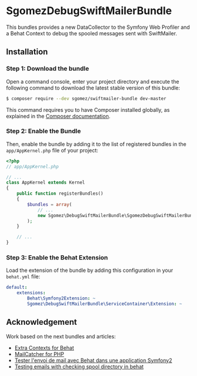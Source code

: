 # SgomezDebugSwiftMailerBundle

This bundles provides a new DataCollector to the Symfony Web Profiler and a Behat Context to debug the spooled
messages sent with SwiftMailer.

## Installation

### Step 1: Download the bundle

Open a command console, enter your project directory and execute the
following command to download the latest stable version of this bundle:

```bash
$ composer require --dev sgomez/swiftmailer-bundle dev-master
```

This command requires you to have Composer installed globally, as explained
in the [Composer documentation](https://getcomposer.org/doc/00-intro.md).


### Step 2: Enable the Bundle

Then, enable the bundle by adding it to the list of registered bundles in the
`app/AppKernel.php` file of your project:

```php
<?php
// app/AppKernel.php

// ...
class AppKernel extends Kernel
{
    public function registerBundles()
    {
        $bundles = array(
            // ...
            new Sgomez\DebugSwiftMailerBundle\SgomezDebugSwiftMailerBundle(),
        );
    }

    // ...
}
```

### Step 3: Enable the Behat Extension


Load the extension of the bundle by adding this configuration in your `behat.yml` file:

```yaml
default:
    extensions:
        Behat\Symfony2Extension: ~
        Sgomez\DebugSwiftMailerBundle\ServiceContainer\Extension: ~
```

## Acknowledgement

Work based on the next bundles and articles:

- [Extra Contexts for Behat](https://github.com/Behat/CommonContexts)
- [MailCatcher for PHP](https://github.com/alexandresalome/mailcatcher)
- [Tester l'envoi de mail avec Behat dans une application Symfony2](https://www.elao.com/fr/blog/tester-lenvoi-de-mail-avec-behat-dans-une-application-symfony2)
- [Testing emails with checking spool directory in behat](http://www.inanzzz.com/index.php/post/nv3f/testing-emails-with-checking-spool-directory-in-behat)

